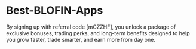 # Best-BLOFIN-Apps
By signing up with referral code [mCZZHF], you unlock a package of exclusive bonuses, trading perks, and long-term benefits designed to help you grow faster, trade smarter, and earn more from day one.
